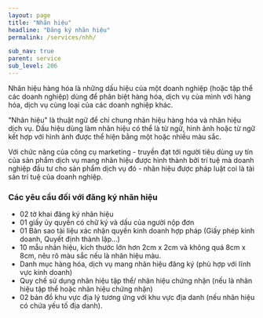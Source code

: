 ```yaml
---
layout: page
title: "Nhãn hiệu"
headline: "Đăng ký nhãn hiệu"
permalink: /services/nhh/

sub_nav: true
parent: service
sub_level: 206
---
```


Nhãn hiệu hàng hóa là những dấu hiệu của một doanh nghiệp (hoặc tập thể các doanh nghiệp) dùng để phân biệt hàng hóa, dịch vụ của mình với hàng hóa, dịch vụ cùng loại của các doanh nghiệp khác.

"Nhãn hiệu" là thuật ngữ để chỉ chung nhãn hiệu hàng hóa và nhãn hiệu dịch vụ.
Dấu hiệu dùng làm nhãn hiệu có thể là từ ngữ, hình ảnh hoặc từ ngữ kết hợp với hình ảnh được thể hiện bằng một hoặc nhiều màu sắc.

Với chức năng của công cụ marketing - truyền đạt tới người tiêu dùng uy tín của sản phẩm dịch vụ mang nhãn hiệu được hình thành bởi trí tuệ mà doanh nghiệp đầu tư cho sản phẩm dịch vụ đó - nhãn hiệu được pháp luật coi là tài sản trí tuệ của doanh nghiệp.

### Các yêu cầu đối với đăng ký nhãn hiệu
- 02 tờ khai đăng ký nhãn hiệu
- 01 giấy ủy quyền có chữ ký và dấu của người nộp đơn
- 01 Bản sao tài liệu xác nhận quyền kinh doanh hợp pháp (Giấy phép kinh doanh, Quyết định thành lập…)
- 10 mẫu nhãn hiệu, kích thước lớn hơn 2cm x 2cm và không quá 8cm x 8cm, nêu rõ màu sắc nếu là nhãn hiệu màu.
- Danh mục hàng hóa, dịch vụ mang nhãn hiệu đăng ký (phù hợp với lĩnh vực kinh doanh)
- Quy chế sử dụng nhãn hiệu tập thể/ nhãn hiệu chứng nhận (nếu là nhãn hiệu tập thể hoặc nhãn hiệu chứng nhận)
- 02 bản đồ khu vực địa lý tương ứng với khu vực địa danh (nếu nhãn hiệu có chứa yếu tố địa danh).